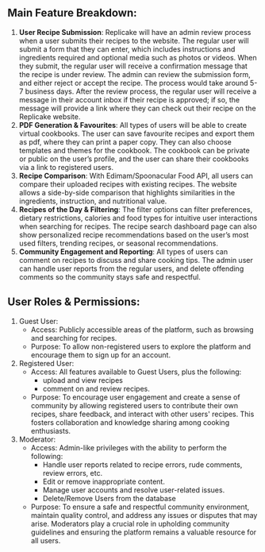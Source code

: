 ## Main Feature Breakdown:
1. **User Recipe Submission**: Replicake will have an admin review process when a user submits their recipes to the website. The regular user will submit a form that they can enter, which includes instructions and ingredients required and optional media such as photos or videos. When they submit, the regular user will receive a confirmation message that the recipe is under review. The admin can review the submission form, and either reject or accept the recipe. The process would take around 5-7 business days. After the review process,  the regular user will receive a message in their account inbox if their recipe is approved; if so, the message will provide a link where they can check out their recipe on the Replicake website.   
2. **PDF Generation & Favourites**: All types of users will be able to create virtual cookbooks. The user can save favourite recipes and export them as pdf, where they can print a paper copy. They can also choose templates and themes for the cookbook. The cookbook can be private or public on the user’s profile, and the user can share their cookbooks via a link to registered users. 
3. **Recipe Comparison**: With Edimam/Spoonacular Food API, all users can compare their uploaded recipes with existing recipes. The website allows a side-by-side comparison that highlights similarities in the ingredients, instruction, and nutritional value. 
4. **Recipes of the Day & Filtering**: The filter options can filter preferences, dietary restrictions, calories and food types for intuitive user interactions when searching for recipes. The recipe search dashboard page can also show personalized recipe recommendations based on the user’s most used filters, trending recipes, or seasonal recommendations. 
5. **Community Engagement and Reporting**: All types of users can comment on recipes to discuss and share cooking tips. The admin user can handle user reports from the regular users, and delete offending comments so the community stays safe and respectful. 

## User Roles & Permissions:
1. Guest User:
   -  Access: Publicly accessible areas of the platform, such as browsing and searching for recipes.
   -  Purpose: To allow non-registered users to explore the platform and encourage them to sign up for an account.
2. Registered User:
   -  Access: All features available to Guest Users, plus the following:
      -  upload and view recipes
      -  comment on and review recipes.
   -  Purpose: To encourage user engagement and create a sense of community by allowing registered users to contribute their own recipes, share feedback, and interact with other users' recipes. This fosters collaboration and knowledge sharing among cooking enthusiasts.
3. Moderator:
   -  Access: Admin-like privileges with the ability to perform the following:
      -  Handle user reports related to recipe errors, rude comments, review errors, etc.
      -  Edit or remove inappropriate content.
      -  Manage user accounts and resolve user-related issues.
      -  Delete/Remove Users from the database
   -  Purpose: To ensure a safe and respectful community environment, maintain quality control, and address any issues or disputes that may arise. Moderators play a crucial role in upholding community guidelines and ensuring the platform remains a valuable resource for all users.
